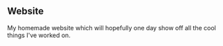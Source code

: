 ## Website

My homemade website which will hopefully one day show off all the cool things I've worked on.